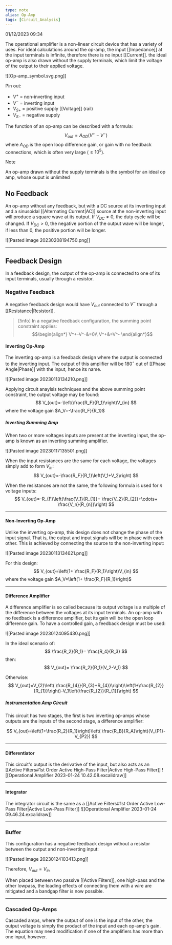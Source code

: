```yaml
---
type: note
alias: Op-Amp
tags: [Circuit_Analysis]
---
```

01/12/2023 09:34

  

The operational amplifier is a non-linear circuit device that has a variety of uses. For ideal calculations around the op-amp, the input [[Impedance]] at the input terminals is infinite, therefore there is no input [[Current]]. the ideal op-amp is also drawn without the supply terminals, which limit the voltage of the output to their applied voltage.

![[Op-amp_symbol.svg.png]]

Pin out:
- $V^+$ = non-inverting input
- $V^-$ = inverting input
- $V_{S+}$ = positive supply [[Voltage]] (rail)
- $V_{S-}$ = negative supply

The function of an op-amp can be described with a formula:
$$
V_{out}=A_{OD}(V^+-V^-)
$$
where $A_{OD}$ is the open loop difference gain, or gain with no feedback connections, which is often very large ($\ge10^5$). 

>[!note]
>An op-amp drawn without the supply terminals is the symbol for an ideal op amp, whose ouput is unlimited

## No Feedback
An op-amp without any feedback, but with a DC source at its inverting input and a sinusoidal [[Alternating Current|AC]] source at the non-inverting input will produce a square wave at its output. If $V_{DC}\ne0$, the duty cycle will be changed. If $V_{DC}>0$, the negative portion of the output wave will be longer, if less than 0, the positive portion will be longer.

![[Pasted image 20230208194750.png]]


---

## Feedback Design
In a feedback design, the output of the op-amp is connected to one of its input terminals, usually through a resistor.


### Negative Feedback
A negative feedback design would have $V_{out}$ connected to $V^-$ through a [[Resistance|Resistor]].


>[!info]
>In a negative feedback configuration, the summing point constraint applies:
>$$\begin{align*}
V^+-V^-&=0\\
V^+&=V^-
\end{align*}$$

#### Inverting Op-Amp
The inverting op-amp is a feedback design where the output is connected to the inverting input. The output of this amplifier will be $180^\circ$ out of [[Phase Angle|Phase]] with the input, hence its name.

![[Pasted image 20230113134210.png]]

Applying circuit anaylsis techniques and the above summing point constraint, the output voltage may be found:
$$
V_{out}=-\left(\frac{R_F}{R_1}\right)V_{in}
$$
where the voltage gain $A_V=-\frac{R_F}{R_1}$ 

##### Inverting Summing Amp
When two or more voltages inputs are present at the inverting input, the op-amp is known as an inverting summing amplifier. 

![[Pasted image 20230117135501.png]]

When the input resistances are the same for each voltage, the voltages simply add to form $V_{in}$:
$$
V_{out}=-\frac{R_F}{R_1}\left(V_1+V_2\right)
$$

When the resistances are not the same, the following formula is used for $n$ voltage inputs:
$$
V_{out}=-R_{F}\left(\frac{V_1}{R_{1}}+ \frac{V_2}{R_{2}}+\cdots+ \frac{V_n}{R_{n}}\right)
$$

---

#### Non-Inverting Op-Amp
Unlike the inverting op-amp, this design does not change the phase of the input signal. That is, the output and input signals will be in phase with each other. This is achieved by connecting the source to the non-inverting input: 

![[Pasted image 20230113134621.png]]

For this design:
$$
V_{out}=\left(1+ \frac{R_F}{R_1}\right)V_{in}
$$
where the voltage gain $A_V=\left(1+ \frac{R_F}{R_1}\right)$ 

---

#### Difference Amplifier
A difference amplifier is so called because its output voltage is a multiple of the difference between the voltages at its input terminals. An op-amp with no feedback is a difference amplifier, but its gain will be the open loop difference gain. To have a controlled gain, a feedback design must be used:

![[Pasted image 20230124095430.png]]

In the ideal scenario of:
$$
\frac{R_2}{R_1}= \frac{R_4}{R_3}
$$
then:
$$
V_{out}= \frac{R_2}{R_1}(V_2-V_1)
$$

Otherwise:
$$
V_{out}=V_{2}\left( \frac{R_{4}}{R_{3}+R_{4}}\right)\left(1+\frac{R_{2}}{R_{1}}\right)-V_1\left(\frac{R_{2}}{R_{1}}\right)
$$


##### Instrumentation Amp Circuit
This circuit has two stages, the first is two inverting op-amps whose outputs are the inputs of the second stage, a difference amplifier:


$$
V_{out}=\left(1+\frac{R_2}{R_1}\right)\left( \frac{R_B}{R_A}\right)(V_{P1}-V_{P2})
$$

---

#### Differentiator
This circuit's output is the derivative of the input, but also acts as an [[Active Filters#1st Order Active High-Pass Filter|Active High-Pass Filter]] 
![[Operational Amplifier 2023-01-24 10.42.08.excalidraw]]

---

#### Integrator
The integrator circuit is the same as a [[Active Filters#1st Order Active Low-Pass Filter|Active Low-Pass Filter]] 
![[Operational Amplifier 2023-01-24 09.46.24.excalidraw]]


---

### Buffer
This configuration has a negative feedback design without a resistor between the output and non-inverting input:

![[Pasted image 20230124103413.png]]

Therefore, $V_{out}=V_{in}$ 

When placed between two passive [[Active Filters]], one high-pass and the other lowpass, the loading effects of connecting them with a wire are mitigated and a bandgap filter is now possible.

---

### Cascaded Op-Amps
Cascaded amps, where the output of one is the input of the other, the output voltage is simply the product of the input and each op-amp's gain. The equation may need modification if one of the amplifiers has more than one input, however.